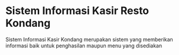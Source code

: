 # Sistem Informasi Kasir Resto Kondang
 Sistem Informasi Kasir Kondang merupakan sistem yang memberikan informasi baik untuk penghasilan maupun menu yang disediakan
